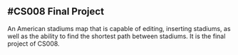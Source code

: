 #CS008 Final Project
---
An American stadiums map that is capable of editing, inserting stadiums, as well as the ability to find the shortest path between stadiums. It is the final project of CS008.
